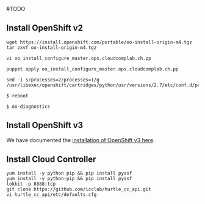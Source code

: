 #TODO

## Install OpenShift v2

```
wget https://install.openshift.com/portable/oo-install-origin-m4.tgz
tar zxvf oo-install-origin-m4.tgz

vi oo_install_configure_master.ops.cloudcomplab.ch.pp

puppet apply oo_install_configure_master.ops.cloudcomplab.ch.pp

sed -i s/processes=2/processes=1/g /usr/libexec/openshift/cartridges/python/usr/versions/2.7/etc/conf.d/performance.conf.erb

$ reboot

$ oo-diagnostics
```

## Install OpenShift v3
We have documented the [installation of OpenShift v3 here](http://blog.zhaw.ch/icclab/installing-openshift-origin-v3-on-openstack/).

## Install Cloud Controller
```
yum install -y python pip && pip install pyssf
yum install -y python-pip && pip install pyssf
lokkit -p 8888:tcp
git clone https://github.com/icclab/hurtle_cc_api.git
vi hurtle_cc_api/etc/defaults.cfg
```
